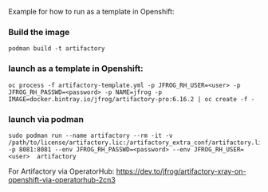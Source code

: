 Example for how to run as a template in Openshift:

### Build the image
```
podman build -t artifactory
```

### launch as a template in Openshift:
```
oc process -f artifactory-template.yml -p JFROG_RH_USER=<user> -p JFROG_RH_PASSWD=<password> -p NAME=jfrog -p IMAGE=docker.bintray.io/jfrog/artifactory-pro:6.16.2 | oc create -f -
```

### launch via podman
```
sudo podman run --name artifactory --rm -it -v /path/to/license/artifactory.lic:/artifactory_extra_conf/artifactory.lic:Z -p 8081:8081 --env JFROG_RH_PASSWD=<password> --env JFROG_RH_USER=<user>  artifactory
```

For Artifactory via OperatorHub:
https://dev.to/jfrog/artifactory-xray-on-openshift-via-operatorhub-2cn3

